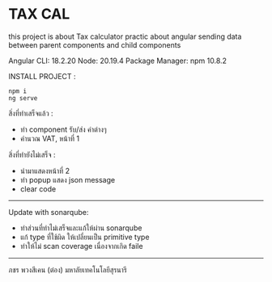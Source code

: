 # TAX CAL
this project is about Tax calculator
practic about angular sending data between parent components and child components


Angular CLI: 18.2.20
Node: 20.19.4
Package Manager: npm 10.8.2

INSTALL PROJECT :
```
npm i
ng serve
```



สิ่งที่ทำเสร็จแล้ว : 
- ทำ component รับ/ส่ง ค่าต่างๆ
- คำนวณ VAT, หน้าที่ 1

สิ่งที่ทำยังไม่เสร็จ : 
- นำมาแสดงหน้าที่ 2 
- ทำ popup แสดง json message
- clear code

----------------------------------------------------------------------------

Update with sonarqube:
- ทำส่วนที่ทำไม่เสร็จและแก้ให้ผ่าน sonarqube
- แก้ type ที่ใช้ผิด ให้เปลี่ยนเป็น primitive type
- ทำให้ไม่ scan coverage เนื่องจากเกิด faile

----------------------------------------------------------------------------

ภชร พวงสีเคน (ต๋อง) มหาลัยเทคโนโลยีสุรนารี
